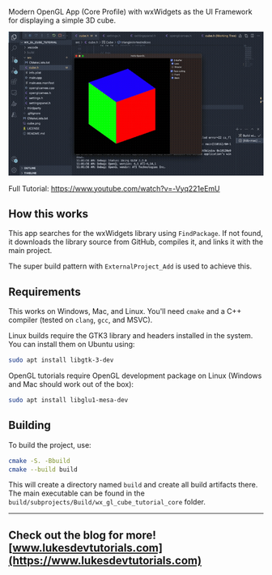 Modern OpenGL App (Core Profile) with wxWidgets as the UI Framework for displaying a simple 3D cube. 

[![Video](/output.gif)](https://www.youtube.com/watch?v=-Vyq221eEmU)

Full Tutorial: https://www.youtube.com/watch?v=-Vyq221eEmU

## How this works

This app searches for the wxWidgets library using `FindPackage`. If not found, it downloads the library source from GitHub, compiles it, and links it with the main project. 

The super build pattern with `ExternalProject_Add` is used to achieve this.

## Requirements

This works on Windows, Mac, and Linux. You'll need `cmake` and a C++ compiler (tested on `clang`, `gcc`, and MSVC).

Linux builds require the GTK3 library and headers installed in the system. You can install them on Ubuntu using:

```sh
sudo apt install libgtk-3-dev
```

OpenGL tutorials require OpenGL development package on Linux (Windows and Mac should work out of the box):

```sh
sudo apt install libglu1-mesa-dev
```

## Building

To build the project, use:

```bash
cmake -S. -Bbuild
cmake --build build
```

This will create a directory named `build` and create all build artifacts there. The main executable can be found in the `build/subprojects/Build/wx_gl_cube_tutorial_core` folder.

---
Check out the blog for more! [www.lukesdevtutorials.com](https://www.lukesdevtutorials.com)
---

